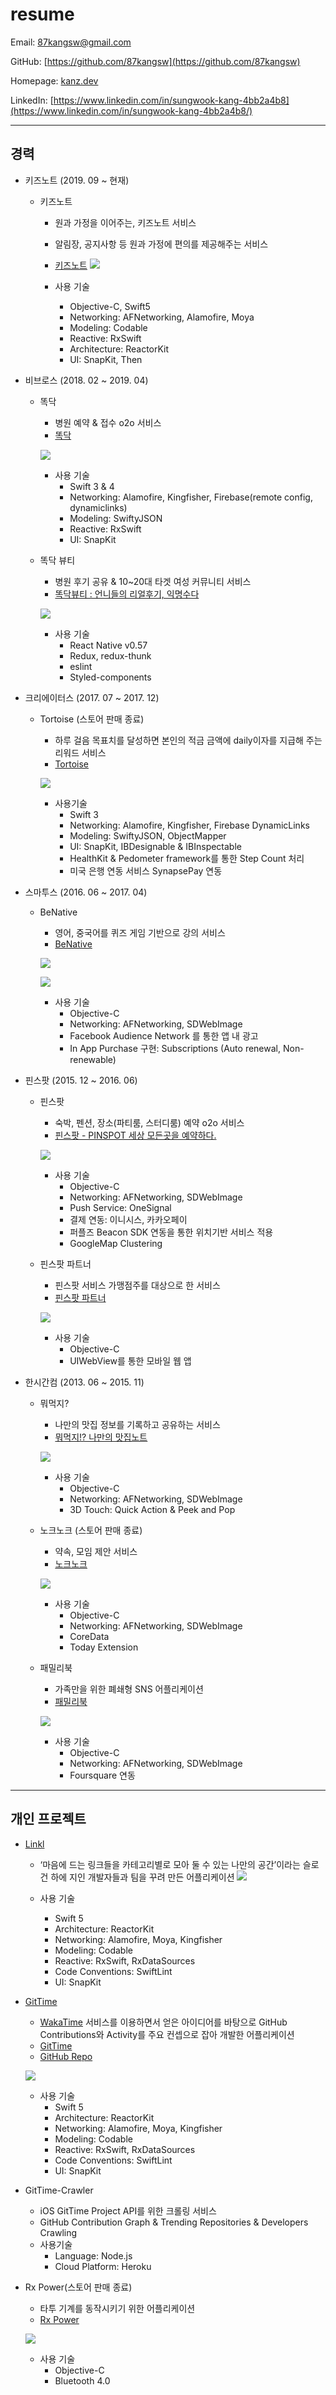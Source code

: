 # resume

Email: 87kangsw@gmail.com

GitHub: [https://github.com/87kangsw](https://github.com/87kangsw)

Homepage: [kanz.dev](https://kanz.dev)

LinkedIn: [https://www.linkedin.com/in/sungwook-kang-4bb2a4b8](https://www.linkedin.com/in/sungwook-kang-4bb2a4b8/)

---

## 경력

- 키즈노트 (2019. 09 ~ 현재)

  - 키즈노트

    - 원과 가정을 이어주는, 키즈노트 서비스
    - 알림장, 공지사항 등 원과 가정에 편의를 제공해주는 서비스
    - [키즈노트](https://apps.apple.com/kr/app/id527574743)
      ![](https://github.com/87kangsw/resume/blob/master/images/kidsnote.png)

    - 사용 기술
      - Objective-C, Swift5
      - Networking: AFNetworking, Alamofire, Moya
      - Modeling: Codable
      - Reactive: RxSwift
      - Architecture: ReactorKit
      - UI: SnapKit, Then

* 비브로스 (2018. 02 ~ 2019. 04)

  - 똑닥

    - 병원 예약 & 접수 o2o 서비스
    - [‎똑닥](https://itunes.apple.com/kr/app/id1014889755?mt=8)

    ![](https://github.com/87kangsw/resume/blob/master/images/ddocdoc.png)

    - 사용 기술
      - Swift 3 & 4
      - Networking: Alamofire, Kingfisher, Firebase(remote config, dynamiclinks)
      - Modeling: SwiftyJSON
      - Reactive: RxSwift
      - UI: SnapKit

  - 똑닥 뷰티

    - 병원 후기 공유 & 10~20대 타겟 여성 커뮤니티 서비스
    - [‎똑닥뷰티 : 언니들의 리얼후기, 익명수다](https://itunes.apple.com/kr/app/id1444002466?mt=8)

    ![](https://github.com/87kangsw/resume/blob/master/images/beauty.png)

    - 사용 기술
      - React Native v0.57
      - Redux, redux-thunk
      - eslint
      - Styled-components

* 크리에이터스 (2017. 07 ~ 2017. 12)

  - Tortoise (스토어 판매 종료)

    - 하루 걸음 목표치를 달성하면 본인의 적금 금액에 daily이자를 지급해 주는 리워드 서비스
    - [Tortoise](https://itunes.apple.com/us/app/tortoise-health-savings/id1094936336)

    ![](https://github.com/87kangsw/resume/blob/master/images/tortoise.png)

    - 사용기술
      - Swift 3
      - Networking: Alamofire, Kingfisher, Firebase DynamicLinks
      - Modeling: SwiftyJSON, ObjectMapper
      - UI: SnapKit, IBDesignable & IBInspectable
      - HealthKit & Pedometer framework를 통한 Step Count 처리
      - 미국 은행 연동 서비스 SynapsePay 연동

* 스마투스 (2016. 06 ~ 2017. 04)

  - BeNative

    - 영어, 중국어를 퀴즈 게임 기반으로 강의 서비스
    - [‎BeNative](https://itunes.apple.com/kr/app/bineitibeu-geullobeol-gieob/id915310665?mt=8)

    ![](https://github.com/87kangsw/resume/blob/master/images/benative_renewal.png)

    ![](https://github.com/87kangsw/resume/blob/master/images/benative.png)

    - 사용 기술
      - Objective-C
      - Networking: AFNetworking, SDWebImage
      - Facebook Audience Network 를 통한 앱 내 광고
      - In App Purchase 구현: Subscriptions (Auto renewal, Non-renewable)

* 핀스팟 (2015. 12 ~ 2016. 06)

  - 핀스팟

    - 숙박, 펜션, 장소(파티룸, 스터디룸) 예약 o2o 서비스
    - [‎핀스팟 - PINSPOT 세상 모든곳을 예약하다.](https://itunes.apple.com/kr/app/pinseupas-pinspot-sesang-modeungos/id1033106216?mt=8)

    ![](https://github.com/87kangsw/resume/blob/master/images/pinspot.png)

    - 사용 기술
      - Objective-C
      - Networking: AFNetworking, SDWebImage
      - Push Service: OneSignal
      - 결제 연동: 이니시스, 카카오페이
      - 퍼플즈 Beacon SDK 연동을 통한 위치기반 서비스 적용
      - GoogleMap Clustering

  - 핀스팟 파트너

    - 핀스팟 서비스 가맹점주를 대상으로 한 서비스
    - [‎핀스팟 파트너](https://itunes.apple.com/kr/app/pinseupas-pateuneo/id1117260351?mt=8)

    ![](https://github.com/87kangsw/resume/blob/master/images/partner.png)

    - 사용 기술
      - Objective-C
      - UIWebView를 통한 모바일 웹 앱

* 한시간컴 (2013. 06 ~ 2015. 11)

  - 뭐먹지?

    - 나만의 맛집 정보를 기록하고 공유하는 서비스
    - [‎뭐먹지!? 나만의 맛집노트](https://itunes.apple.com/kr/app/mwomeogji/id1051623108?mt=8)

    ![](https://github.com/87kangsw/resume/blob/master/images/foodnote.png)

    - 사용 기술
      - Objective-C
      - Networking: AFNetworking, SDWebImage
      - 3D Touch: Quick Action & Peek and Pop

  - 노크노크 (스토어 판매 종료)

    - 약속, 모임 제안 서비스
    - [노크노크](https://itunes.apple.com/kr/app/nokeunokeu/id922396277?mt=8)

    ![](https://github.com/87kangsw/resume/blob/master/images/knock.png)

    - 사용 기술
      - Objective-C
      - Networking: AFNetworking, SDWebImage
      - CoreData
      - Today Extension

  - 패밀리북

    - 가족만을 위한 폐쇄형 SNS 어플리케이션
    - [‎패밀리북](https://itunes.apple.com/kr/app/paemillibug/id588633215?mt=8)

    ![](https://github.com/87kangsw/resume/blob/master/images/familybook.png)

    - 사용 기술
      - Objective-C
      - Networking: AFNetworking, SDWebImage
      - Foursquare 연동

---

## 개인 프로젝트

- [Linkl](https://apps.apple.com/kr/app/id1487640917)

  - ‘마음에 드는 링크들을 카테고리별로 모아 둘 수 있는 나만의 공간’이라는 슬로건 하에
    지인 개발자들과 팀을 꾸려 만든 어플리케이션
    ![](https://github.com/87kangsw/resume/blob/master/images/linkl.png)

  - 사용 기술
    - Swift 5
    - Architecture: ReactorKit
    - Networking: Alamofire, Moya, Kingfisher
    - Modeling: Codable
    - Reactive: RxSwift, RxDataSources
    - Code Conventions: SwiftLint
    - UI: SnapKit

- [GitTime](https://apps.apple.com/kr/app/id1469013856)

  - [WakaTime](https://wakatime.com) 서비스를 이용하면서 얻은 아이디어를 바탕으로
    GitHub Contributions와 Activity를 주요 컨셉으로 잡아 개발한 어플리케이션
  - [GitTime](https://itunes.apple.com/kr/app/id1469013856?mt=8)
  - [GitHub Repo](https://github.com/87kangsw/GitTime)

  ![](https://github.com/87kangsw/resume/blob/master/images/gittime.png)

  - 사용 기술
    - Swift 5
    - Architecture: ReactorKit
    - Networking: Alamofire, Moya, Kingfisher
    - Modeling: Codable
    - Reactive: RxSwift, RxDataSources
    - Code Conventions: SwiftLint
    - UI: SnapKit

- GitTime-Crawler

  - iOS GitTime Project API를 위한 크롤링 서비스
  - GitHub Contribution Graph & Trending Repositories & Developers Crawling
  - 사용기술
    - Language: Node.js
    - Cloud Platform: Heroku

- Rx Power(스토어 판매 종료)

  - 타투 기계를 동작시키기 위한 어플리케이션
  - [Rx Power](https://itunes.apple.com/kr/app/rx-power/id1246644023?mt=8)

  ![](https://github.com/87kangsw/resume/blob/master/images/rxpower.png)

  - 사용 기술
    - Objective-C
    - Bluetooth 4.0
